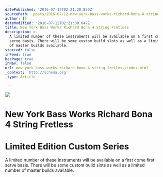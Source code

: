 ```yaml
---
datePublished: '2016-07-12T02:21:28.856Z'
sourcePath: _posts/2016-07-12-new-york-bass-works-richard-bona-4-string-fretless.md
author: []
dateModified: '2016-07-12T02:21:08.647Z'
title: New York Bass Works Richard Bona 4 String Fretless
description: >-
  A limited number of these instruments will be available on a first come first
  serve basis. There will be some custom build slots as well as a limited number
  of master builds available.
starred: false
inFeed: true
hasPage: true
inNav: false
url: new-york-bass-works-richard-bona-4-string-fretless/index.html
_context: 'http://schema.org'
_type: Article

---
```

![](https://the-grid-user-content.s3-us-west-2.amazonaws.com/33a558d7-2cfe-4cbe-b74e-173e32f9bc7b.jpg)

# New York Bass Works Richard Bona 4 String Fretless

# Limited Edition Custom Series

A limited number of these instruments will be available on a first come first serve basis. There will be some custom build slots as well as a limited number of master builds available.
